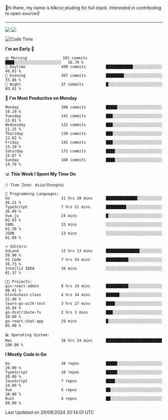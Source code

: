 👋hi there, my name is blkcor,studing for full stack.
Interested in contributing to open source✌️

<hr/>

![](https://github-readme-stats.vercel.app/api?username=blkcor)
<a href="https://github.com/blkcor/github-readme-stats">
    <img align="left" src="https://github-readme-stats.vercel.app/api/top-langs/?username=blkcor&hide=jupyter%20notebook,shaderlab,tex,c%23&langs_count=9" />
</a>


<!--START_SECTION:waka-->
![Code Time](http://img.shields.io/badge/Code%20Time-1%2C304%20hrs%2020%20mins-blue)

**I'm an Early 🐤** 

```text
🌞 Morning                181 commits         ████░░░░░░░░░░░░░░░░░░░░░   16.70 % 
🌆 Daytime                499 commits         ████████████░░░░░░░░░░░░░   46.03 % 
🌃 Evening                367 commits         ████████░░░░░░░░░░░░░░░░░   33.86 % 
🌙 Night                  37 commits          █░░░░░░░░░░░░░░░░░░░░░░░░   03.41 % 
```
📅 **I'm Most Productive on Monday** 

```text
Monday                   208 commits         █████░░░░░░░░░░░░░░░░░░░░   19.19 % 
Tuesday                  141 commits         ███░░░░░░░░░░░░░░░░░░░░░░   13.01 % 
Wednesday                122 commits         ███░░░░░░░░░░░░░░░░░░░░░░   11.25 % 
Thursday                 139 commits         ███░░░░░░░░░░░░░░░░░░░░░░   12.82 % 
Friday                   142 commits         ███░░░░░░░░░░░░░░░░░░░░░░   13.10 % 
Saturday                 172 commits         ████░░░░░░░░░░░░░░░░░░░░░   15.87 % 
Sunday                   160 commits         ████░░░░░░░░░░░░░░░░░░░░░   14.76 % 
```


📊 **This Week I Spent My Time On** 

```text
🕑︎ Time Zone: Asia/Shanghai

💬 Programming Languages: 
Go                       11 hrs 28 mins      ██████████████░░░░░░░░░░░   56.21 % 
TypeScript               7 hrs 21 mins       █████████░░░░░░░░░░░░░░░░   36.09 % 
Vue.js                   24 mins             █░░░░░░░░░░░░░░░░░░░░░░░░   02.03 % 
YAML                     15 mins             ░░░░░░░░░░░░░░░░░░░░░░░░░   01.30 % 
JSON                     13 mins             ░░░░░░░░░░░░░░░░░░░░░░░░░   01.09 % 

🔥 Editors: 
GoLand                   12 hrs 13 mins      ███████████████░░░░░░░░░░   59.90 % 
VS Code                  7 hrs 54 mins       ██████████░░░░░░░░░░░░░░░   38.73 % 
IntelliJ IDEA            16 mins             ░░░░░░░░░░░░░░░░░░░░░░░░░   01.37 % 

🐱‍💻 Projects: 
gin-react-admin          8 hrs 14 mins       ██████████░░░░░░░░░░░░░░░   40.41 % 
blockchain-class         4 hrs 34 mins       ██████░░░░░░░░░░░░░░░░░░░   22.40 % 
learn-go-with-test       3 hrs 27 mins       ████░░░░░░░░░░░░░░░░░░░░░   16.94 % 
go-distribute-fs         2 hrs 3 mins        ███░░░░░░░░░░░░░░░░░░░░░░   10.09 % 
go-react-chat-app        29 mins             █░░░░░░░░░░░░░░░░░░░░░░░░   02.40 % 

💻 Operating System: 
Mac                      20 hrs 24 mins      █████████████████████████   100.00 % 
```

**I Mostly Code in Go** 

```text
Go                       10 repos            █████░░░░░░░░░░░░░░░░░░░░   20.00 % 
TypeScript               10 repos            █████░░░░░░░░░░░░░░░░░░░░   20.00 % 
JavaScript               7 repos             ████░░░░░░░░░░░░░░░░░░░░░   14.00 % 
Vue                      5 repos             ██░░░░░░░░░░░░░░░░░░░░░░░   10.00 % 
Rust                     4 repos             ██░░░░░░░░░░░░░░░░░░░░░░░   08.00 % 
```




 Last Updated on 29/08/2024 20:14:01 UTC
<!--END_SECTION:waka-->


